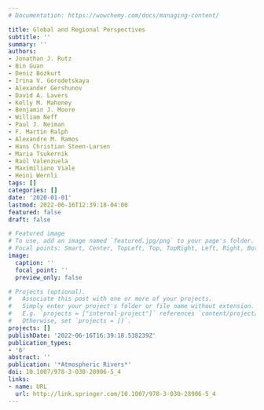 ```yaml
---
# Documentation: https://wowchemy.com/docs/managing-content/

title: Global and Regional Perspectives
subtitle: ''
summary: ''
authors:
- Jonathan J. Rutz
- Bin Guan
- Deniz Bozkurt
- Irina V. Gorodetskaya
- Alexander Gershunov
- David A. Lavers
- Kelly M. Mahoney
- Benjamin J. Moore
- William Neff
- Paul J. Neiman
- F. Martin Ralph
- Alexandre M. Ramos
- Hans Christian Steen-Larsen
- Maria Tsukernik
- Raúl Valenzuela
- Maximiliano Viale
- Heini Wernli
tags: []
categories: []
date: '2020-01-01'
lastmod: 2022-06-16T12:39:18-04:00
featured: false
draft: false

# Featured image
# To use, add an image named `featured.jpg/png` to your page's folder.
# Focal points: Smart, Center, TopLeft, Top, TopRight, Left, Right, BottomLeft, Bottom, BottomRight.
image:
  caption: ''
  focal_point: ''
  preview_only: false

# Projects (optional).
#   Associate this post with one or more of your projects.
#   Simply enter your project's folder or file name without extension.
#   E.g. `projects = ["internal-project"]` references `content/project/deep-learning/index.md`.
#   Otherwise, set `projects = []`.
projects: []
publishDate: '2022-06-16T16:39:18.538239Z'
publication_types:
- '6'
abstract: ''
publication: '*Atmospheric Rivers*'
doi: 10.1007/978-3-030-28906-5_4
links:
- name: URL
  url: http://link.springer.com/10.1007/978-3-030-28906-5_4
---
```

